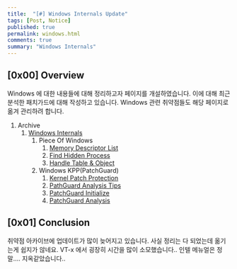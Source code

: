 ```yaml
---
title:  "[#] Windows Internals Update"
tags: [Post, Notice]
published: true
permalink: windows.html
comments: true
summary: "Windows Internals"
---
```


## [0x00] Overview

Windows 에 대한 내용들에 대해 정리하고자 페이지를 개설하였습니다.
이에 대해 최근 분석한 패치가드에 대해 작성하고 있습니다. Windows 관련 취약점들도 해당 페이지로 옮겨 관리하려 합니다.

1. Archive
   1. [Windows Internals](https://shhoya.github.io/windows_intro.html)
      1. Piece Of Windows
         1. [Memory Descriptor List](https://shhoya.github.io/windows_MDL.html)
         2. [Find Hidden Process](https://shhoya.github.io/windows_hidden.html)
         3. [Handle Table & Object](https://shhoya.github.io/windows_hwndobject.html)
      2. Windows KPP(PatchGuard)
         1. [Kernel Patch Protection](https://shhoya.github.io/windows_pgintro.html)
         2. [PathGuard Analysis Tips](https://shhoya.github.io/windows_pgdbg.html)
         3. [PatchGuard Initialize](https://shhoya.github.io/windows_pginit.html)
         4. [PatchGuard Analysis](https://shhoya.github.io/windows_pganalysis.html)



## [0x01] Conclusion

취약점 아카이브에 업데이트가 많이 늦어지고 있습니다. 사실 정리는 다 되었는데 옮기는게 쉽지가 않네요.
VT-x 에서 굉장히 시간을 많이 소모했습니다.. 인텔 메뉴얼은 정말.... 지옥같았습니다..


